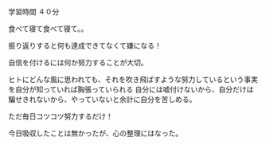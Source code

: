 学習時間
４０分

食べて寝て食べて寝て。。

振り返りすると何も達成できてなくて嫌になる！

自信を付けるには何か努力することが大切。

ヒトにどんな風に思われても、それを吹き飛ばすような努力しているという事実を自分が知っていれば胸張っていられる
自分には嘘付けないから、自分だけは騙せきれないから、やっていないと余計に自分を苦しめる。

ただ毎日コツコツ努力するだけ！

今日吸収したことは無かったが、心の整理にはなった。
